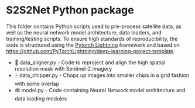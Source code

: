 # S2S2Net Python package

This folder contains Python scripts used to pre-process satellite data, as well
as the neural network model architecture, data loaders, and training/testing
scripts. To ensure high standards of reproducibility, the code is structured
using the [Pytorch Lightning](https://www.pytorchlightning.ai) framework and
based on https://github.com/PyTorchLightning/deep-learning-project-template.

- :bricks: data_aligner.py - Code to reproject and align the high spatial resolution mask with Sentinel-2 imagery
- :mahjong: data_chipper.py - Chops up images into smaller chips in a grid fashion with some overlap
- :spider_web: model.py - Code containing Neural Network model architecture and data loading modules
